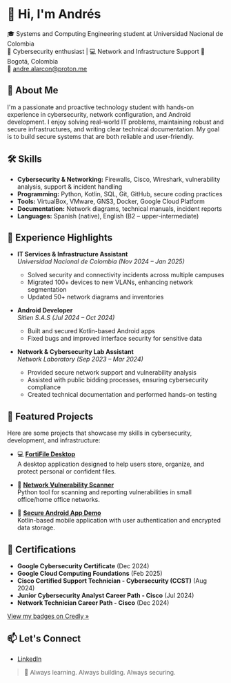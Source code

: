 # 👋 Hi, I'm Andrés

🎓 Systems and Computing Engineering student at Universidad Nacional de Colombia  
🔐 Cybersecurity enthusiast | 💻 Network and Infrastructure Support
📍 Bogotá, Colombia  
📧 andre.alarcon@proton.me

## 🧠 About Me

I'm a passionate and proactive technology student with hands-on experience in cybersecurity, network configuration, and Android development. I enjoy solving real-world IT problems, maintaining robust and secure infrastructures, and writing clear technical documentation. My goal is to build secure systems that are both reliable and user-friendly.

## 🛠️ Skills

- **Cybersecurity & Networking:** Firewalls, Cisco, Wireshark, vulnerability analysis, support & incident handling  
- **Programming:** Python, Kotlin, SQL, Git, GitHub, secure coding practices  
- **Tools:** VirtualBox, VMware, GNS3, Docker, Google Cloud Platform  
- **Documentation:** Network diagrams, technical manuals, incident reports  
- **Languages:** Spanish (native), English (B2 – upper-intermediate)

## 💼 Experience Highlights

- **IT Services & Infrastructure Assistant**  
  *Universidad Nacional de Colombia (Nov 2024 – Jan 2025)*  
  - Solved security and connectivity incidents across multiple campuses  
  - Migrated 100+ devices to new VLANs, enhancing network segmentation  
  - Updated 50+ network diagrams and inventories

- **Android Developer**  
  *Sitlen S.A.S (Jul 2024 – Oct 2024)*  
  - Built and secured Kotlin-based Android apps  
  - Fixed bugs and improved interface security for sensitive data

- **Network & Cybersecurity Lab Assistant**  
  *Network Laboratory (Sep 2023 – Mar 2024)*  
  - Provided secure network support and vulnerability analysis  
  - Assisted with public bidding processes, ensuring cybersecurity compliance  
  - Created technical documentation and performed hands-on testing

## 🚀 Featured Projects

Here are some projects that showcase my skills in cybersecurity, development, and infrastructure:

- 💻 **[FortiFile Desktop](https://github.com/andrefalar/Software-Engeneering-1)**  
  A desktop application designed to help users store, organize, and protect personal or confident files.

- 🔐 **[Network Vulnerability Scanner](https://github.com/Nicoropi/Analizador-de-Trafico-de-Red---Estructuras-de-Datos-Grupo-4)**  
  Python tool for scanning and reporting vulnerabilities in small office/home office networks.

- 📱 **[Secure Android App Demo](https://github.com/andrefalar/VaultRSA)**  
  Kotlin-based mobile application with user authentication and encrypted data storage.

## 📜 Certifications

- **Google Cybersecurity Certificate** (Dec 2024)
- **Google Cloud Computing Foundations** (Feb 2025)
- **Cisco Certified Support Technician - Cybersecurity (CCST)** (Aug 2024)
- **Junior Cybersecurity Analyst Career Path - Cisco** (Jul 2024)
- **Network Technician Career Path - Cisco** (Dec 2024)

[View my badges on Credly »](https://www.credly.com/users/andres-alarcon.d8d3b904)


## 📫 Let's Connect

- [LinkedIn](http://www.linkedin.com/in/andrés-alarcón-7012a1320)


> 🚀 Always learning. Always building. Always securing.
